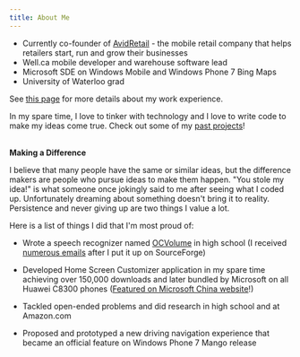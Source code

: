```yaml
---
title: About Me
---
```


- Currently co-founder of [AvidRetail][6] - the mobile retail company that helps retailers start, run and grow their businesses
- Well.ca mobile developer and warehouse software lead
- Microsoft SDE on Windows Mobile and Windows Phone 7 Bing Maps
- University of Waterloo grad

See [this page][1] for more details about my work experience.

In my spare time, I love to tinker with technology and I love to write code to
make my ideas come true. Check out some of my [past projects][2]!
<br/>
<br/>

**Making a Difference**

I believe that many people have the same or similar ideas, but the difference
makers are people who pursue ideas to make them happen. "You stole my idea!" is
what someone once jokingly said to me after seeing what I coded up.
Unfortunately dreaming about something doesn't bring it to reality. Persistence
and never giving up are two things I value a lot.

Here is a list of things I did that I'm most proud of:

- Wrote a speech recognizer named [OCVolume][3] in high school (I received
  [numerous emails][4] after I put it up on SourceForge)
- Developed Home Screen Customizer application in my spare time achieving over
  150,000 downloads and later bundled by Microsoft on all Huawei C8300 phones
  ([Featured on Microsoft China website][5]!)
- Tackled open-ended problems and did research in high school and at Amazon.com
- Proposed and prototyped a new driving navigation experience that became an
  official feature on Windows Phone 7 Mango release

  [1]: /work-experience/
  [2]: /past-personal-projects/
  [3]: http://ocvolume.sf.net/
  [4]: /label/ocvolume/
  [5]: /2011/03/27/home-screen-customizer-found-on-microsoft-china/
  [6]: http://avidtap.com

